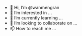 - 👋 Hi, I’m @wanmengran
- 👀 I’m interested in ...
- 🌱 I’m currently learning ...
- 💞️ I’m looking to collaborate on ...
- 📫 How to reach me ...

<!---
wanmengran/wanmengran is a ✨ special ✨ repository because its `README.md` (this file) appears on your GitHub profile.
You can click the Preview link to take a look at your changes.
--->
